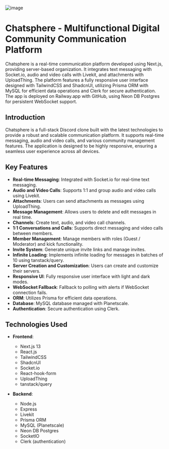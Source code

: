 ![image](https://github.com/Abhishekpatidar901/chatsphere/assets/46681150/89549a00-9093-4147-a69f-1ec8c75e4f19)


# Chatsphere - Multifunctional Digital Community Communication Platform

Chatsphere is a real-time communication platform developed using Next.js, providing server-based organization. It integrates text messaging with Socket.io, audio and video calls with Livekit, and attachments with UploadThing. The platform features a fully responsive user interface designed with TailwindCSS and ShadcnUI, utilizing Prisma ORM with MySQL for efficient data operations and Clerk for secure authentication. The app is deployed on Railway.app with GitHub, using Neon DB Postgres for persistent WebSocket support.

## Introduction

Chatsphere is a full-stack Discord clone built with the latest technologies to provide a robust and scalable communication platform. It supports real-time messaging, audio and video calls, and various community management features. The application is designed to be highly responsive, ensuring a seamless user experience across all devices.

## Key Features

- **Real-time Messaging**: Integrated with Socket.io for real-time text messaging.
- **Audio and Video Calls**: Supports 1:1 and group audio and video calls using Livekit.
- **Attachments**: Users can send attachments as messages using UploadThing.
- **Message Management**: Allows users to delete and edit messages in real time.
- **Channels**: Create text, audio, and video call channels.
- **1:1 Conversations and Calls**: Supports direct messaging and video calls between members.
- **Member Management**: Manage members with roles (Guest / Moderator) and kick functionality.
- **Invite System**: Generate unique invite links and manage invites.
- **Infinite Loading**: Implements infinite loading for messages in batches of 10 using tanstack/query.
- **Server Creation and Customization**: Users can create and customize their servers.
- **Responsive UI**: Fully responsive user interface with light and dark modes.
- **WebSocket Fallback**: Fallback to polling with alerts if WebSocket connection fails.
- **ORM**: Utilizes Prisma for efficient data operations.
- **Database**: MySQL database managed with Planetscale.
- **Authentication**: Secure authentication using Clerk.

## Technologies Used

- **Frontend**:
  - Next.js 13
  - React.js
  - TailwindCSS
  - ShadcnUI
  - Socket.io
  - React-hook-form
  - UploadThing
  - tanstack/query

- **Backend**:
  - Node.js
  - Express
  - Livekit
  - Prisma ORM
  - MySQL (Planetscale)
  - Neon DB Postgres
  - SocketIO
  - Clerk (authentication)

